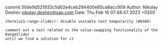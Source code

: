 commit 50de9d521933c5d02e4ceb294400e85ca8acc909
Author: Nikolay Deshev <nikolay.deshev@sap.com>
Date:   Thu Feb 16 07:48:47 2023 +0200

    chore(ui5-range-slider): disable unstable test temporarily (#6508)
    
    comment out a test related to the value-swapping functionality of the RangeSlider
    until we find a solution for it
